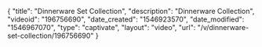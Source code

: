 {
    "title": "Dinnerware Set Collection",
    "description": "Dinnerware Collection",
    "videoid": "196756690",
    "date_created": "1546923570",
    "date_modified": "1546967070",
    "type": "captivate",
    "layout": "video",
    "url": "\/v\/dinnerware-set-collection\/196756690"
}